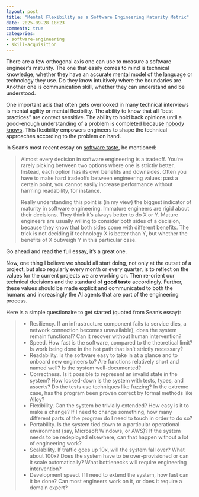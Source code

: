 ```yaml
---
layout: post
title: "Mental Flexibility as a Software Engineering Maturity Metric" 
date: 2025-09-28 18:23
comments: true
categories: 
- software-engineering
- skill-acquisition
---
```


There are a few orthogonal axis one can use to measure a software engineer’s maturity. The one that easily comes to mind is technical knowledge, whether they have an accurate mental model of the language or technology they use. Do they know intuitively where the boundaries are. Another one is communication skill, whether they can understand and be understood. 

One important axis that often gets overlooked in many technical interviews is mental agility or mental flexibility. The ability to know that all “best practices” are context sensitive. The ability to hold back opinions until a good-enough understanding of a problem is completed because [nobody knows](https://www.seangoedecke.com/confidence/). This flexibility empowers engineers to shape the technical approaches according to the problem on hand. 

In Sean’s most recent essay on [software taste](https://seangoedecke.com/taste/), he mentioned:

> Almost every decision in software engineering is a tradeoff. You’re rarely picking between two options where one is strictly better. Instead, each option has its own benefits and downsides. Often you have to make hard tradeoffs between engineering values: past a certain point, you cannot easily increase performance without harming readability, for instance.
>
> Really understanding this point is (in my view) the biggest indicator of maturity in software engineering. Immature engineers are rigid about their decisions. They think it’s always better to do X or Y. Mature engineers are usually willing to consider both sides of a decision, because they know that both sides come with different benefits. The trick is not deciding if technology X is better than Y, but whether the benefits of X outweigh Y in this particular case.

Go ahead and read the full essay, it’s a great one. 

Now, one thing I believe we should all start doing, not only at the outset of a project, but also regularly every month or every quarter, is to reflect on the values for the current projects we are working on. Then re-orient our technical decisions and the standard of **good taste** accordingly. Further, these values should be made explicit and communicated to both the humans and increasingly the AI agents that are part of the engineering process.

Here is a simple questionaire to get started (quoted from Sean’s essay):

> * Resiliency. If an infrastructure component fails (a service dies, a network connection becomes unavailable), does the system remain functional? Can it recover without human intervention?
> * Speed. How fast is the software, compared to the theoretical limit? Is work being done in the hot path that isn’t strictly necessary?
> * Readability. Is the software easy to take in at a glance and to onboard new engineers to? Are functions relatively short and named well? Is the system well-documented?
> * Correctness. Is it possible to represent an invalid state in the system? How locked-down is the system with tests, types, and asserts? Do the tests use techniques like fuzzing? In the extreme case, has the program been proven correct by formal methods like Alloy?
> * Flexibility. Can the system be trivially extended? How easy is it to make a change? If I need to change something, how many different parts of the program do I need to touch in order to do so?
> * Portability. Is the system tied down to a particular operational environment (say, Microsoft Windows, or AWS)? If the system needs to be redeployed elsewhere, can that happen without a lot of engineering work?
> * Scalability. If traffic goes up 10x, will the system fall over? What about 100x? Does the system have to be over-provisioned or can it scale automatically? What bottlenecks will require engineering intervention?
> * Development speed. If I need to extend the system, how fast can it be done? Can most engineers work on it, or does it require a domain expert?